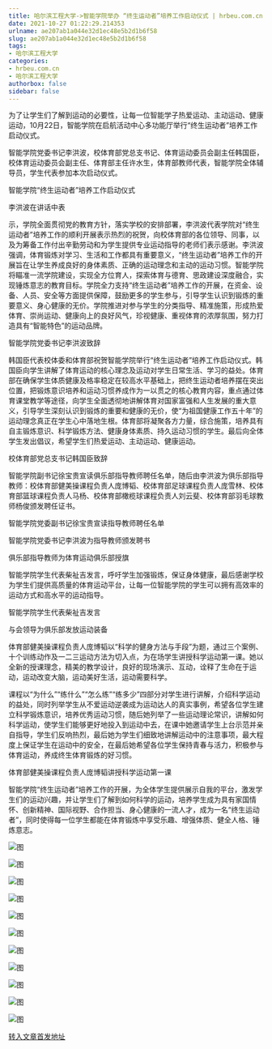 ```yaml
---
title: 哈尔滨工程大学->智能学院举办 “终生运动者”培养工作启动仪式 | hrbeu.com.cn
date: 2021-10-27 01:22:29.214353
urlname: ae207ab1a044e32d1ec48e5b2d1b6f58
slug: ae207ab1a044e32d1ec48e5b2d1b6f58
tags: 
- 哈尔滨工程大学
categories:
- hrbeu.com.cn
- 哈尔滨工程大学
authorbox: false
sidebar: false
---
```

为了让学生们了解到运动的必要性，让每一位智能学子热爱运动、主动运动、健康运动，10月22日，智能学院在启航活动中心多功能厅举行“终生运动者”培养工作启动仪式。

智能学院党委书记李洪波，校体育部党总支书记、体育运动委员会副主任韩国臣，校体育运动委员会副主任、体育部主任许水生，体育部教师代表，智能学院全体辅导员，学生代表参加本次启动仪式。

智能学院“终生运动者”培养工作启动仪式

李洪波在讲话中表
<!--more-->
示，学院全面贯彻党的教育方针，落实学校的安排部署，李洪波代表学院对“终生运动者”培养工作的顺利开展表示热烈的祝贺，向校体育部的各位领导、同事，以及为筹备工作付出辛勤劳动和为学生提供专业运动指导的老师们表示感谢。李洪波强调，体育锻炼对学习、生活和工作都具有重要意义，“终生运动者”培养工作的开展旨在让学生养成良好的身体素质、正确的运动理念和主动的运动习惯。智能学院将瞄准一流学院建设，实现全方位育人，探索体育与德育、思政建设深度融合，实现锤炼意志的教育目标。学院全力支持“终生运动者”培养工作的开展，在资金、设备、人员、安全等方面提供保障，鼓励更多的学生参与，引导学生认识到锻炼的重要意义、身心健康的无价。学院推进对参与学生的分类指导、精准施策，形成热爱体育、崇尚运动、健康向上的良好风气，珍视健康、重视体育的浓厚氛围，努力打造具有“智能特色”的运动品牌。

智能学院党委书记李洪波致辞

韩国臣代表校体委和体育部祝贺智能学院举行“终生运动者”培养工作启动仪式。韩国臣向学生讲解了体育运动的核心理念及运动对学生日常生活、学习的益处。体育部在确保学生体质健康及格率稳定在较高水平基础上，把终生运动者培养摆在突出位置，把锻炼意识培养和运动习惯养成作为一以贯之的核心教育内容，重点通过体育课堂教学等途径，向学生全面透彻地讲解体育对国家富强和人生发展的重大意义，引导学生深刻认识到锻炼的重要和健康的无价，使“为祖国健康工作五十年”的运动理念真正在学生心中落地生根。体育部将凝聚各方力量，综合施策，培养具有自主锻炼意识、科学锻炼方法、健康身体素质、持久运动习惯的学生。最后向全体学生发出倡议，希望学生们热爱运动、主动运动、健康运动。

校体育部党总支书记韩国臣致辞

智能学院副书记徐宝贵宣读俱乐部指导教师聘任名单，随后由李洪波为俱乐部指导教师：校体育部健美操课程负责人庞博韬、校体育部足球课程负责人庞雪林、校体育部篮球课程负责人马杨、校体育部橄榄球课程负责人刘云斐、校体育部羽毛球教师杨俊颁发聘任证书。

智能学院党委副书记徐宝贵宣读指导教师聘任名单

智能学院党委书记李洪波为指导教师颁发聘书

俱乐部指导教师为体育运动俱乐部授旗

智能学院学生代表柴祉吉发言，呼吁学生加强锻炼，保证身体健康，最后感谢学校为学生们提供高质量的体育运动平台，让每一位智能学院的学生可以拥有高效率的运动方式和高水平的运动指导。

智能学院学生代表柴祉吉发言

与会领导为俱乐部发放运动装备

体育部健美操课程负责人庞博韬以“科学的健身方法与手段”为题，通过三个案例、十个训练动作及一二三运动方法为切入点，为在场学生讲授科学运动第一课。她以全新的授课理念，精美的教学设计，良好的现场演示、互动，诠释了生命在于运动，运动改变大脑，运动美好生活，运动需要科学。

课程以“为什么”“练什么”“怎么练”“练多少”四部分对学生进行讲解，介绍科学运动的益处，同时列举学生从不爱运动逆袭成为运动达人的真实事例，希望各位学生建立科学锻炼意识，培养优秀运动习惯，随后她列举了一些运动理论常识，讲解如何科学运动，使学生们能够更好地投入到运动中去，在课中她邀请学生上台示范并亲自指导，学生们反响热烈，最后她为学生们细致地讲解运动中的注意事项，最大程度上保证学生在运动中的安全，在最后她希望各位学生保持青春与活力，积极参与体育运动，养成终生体育锻炼的好习惯。

体育部健美操课程负责人庞博韬讲授科学运动第一课

智能学院“终生运动者”培养工作的开展，为全体学生提供展示自我的平台，激发学生们的运动兴趣，并让学生们了解到如何科学的运动，培养学生成为具有家国情怀、创新精神、国际视野、合作担当、身心健康的一流人才，成为一名“终生运动者”，同时使得每一位学生都能在体育锻炼中享受乐趣、增强体质、健全人格、锤炼意志。

![图](http://rmtgl.hrbeu.edu.cn/storage/D692DC7BE51281E471EF52A61C3541EB)

![图](http://gongxue.cn/__local/7/65/AF/DBD104C8F983AED8B7332DD9754_07D05776_26D66.jpg)

![图](http://gongxue.cn/__local/A/BA/5F/0C982B76B42EE7F908A9B2DE56D_BB6F0A73_9248.jpg)

![图](http://gongxue.cn/__local/8/C1/35/ED57B67E3F8DF8C0619647FEEDE_2EA59291_184A7.jpg)

![图](http://gongxue.cn/__local/E/DE/C9/F0C1B4E7132ECF66B82FFD4D57E_AE55376F_9CFE.jpg)

![图](http://gongxue.cn/__local/9/52/10/F7655EE08CF7EE95C9ED3FFC856_FA467E5A_1DEDC.jpg)

![图](http://gongxue.cn/__local/B/37/D6/2B003EB8C94BC8F6692D15DE9FC_FFACFA35_152E9.jpg)

![图](http://gongxue.cn/__local/6/A0/B6/5AC356BF52A80BB4283F3665027_80096B1F_8962.jpg)

![图](http://gongxue.cn/__local/9/56/A7/B0B404771E4ABF7A77DE3D87932_5DD983BD_958B.jpg)

![图](http://gongxue.cn/__local/B/04/E6/B85D0D6C8C907029A4D431C71AD_EA67A00E_73B6.jpg)

![图](http://gongxue.cn/__local/D/9E/E0/CDCEB1C72C8C6416EF120BD73A6_33787911_1AEE1.jpg)

[转入文章首发地址](http://gongxue.cn/info/1015/68337.htm)